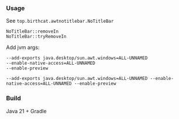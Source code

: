 ### Usage
See `top.birthcat.awtnotitlebar.NoTitleBar`
```
NoTitleBar::removeIn
NoTitleBar::tryRemoveIn
```
Add jvm args:
```
--add-exports java.desktop/sun.awt.windows=ALL-UNNAMED
--enable-native-access=ALL-UNNAMED
--enable-preview
```
```
--add-exports java.desktop/sun.awt.windows=ALL-UNNAMED --enable-native-access=ALL-UNNAMED --enable-preview
```
### Build
Java 21 + Gradle